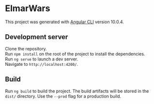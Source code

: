 # ElmarWars

This project was generated with [Angular CLI](https://github.com/angular/angular-cli) version 10.0.4.

## Development server

Clone the repository.  
Run `npm install` on the root of the project to install the dependencies.  
Run `ng serve` to launch a dev server.  
Navigate to `http://localhost:4200/`.


## Build

Run `ng build` to build the project. The build artifacts will be stored in the `dist/` directory. Use the `--prod` flag for a production build.
